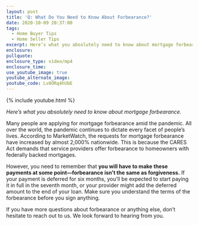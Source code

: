 ```yaml
---
layout: post
title: 'Q: What Do You Need to Know About Forbearance?'
date: 2020-10-09 20:37:00
tags:
  - Home Buyer Tips
  - Home Seller Tips
excerpt: Here’s what you absolutely need to know about mortgage forbearance.
enclosure:
pullquote:
enclosure_type: video/mp4
enclosure_time:
use_youtube_image: true
youtube_alternate_image:
youtube_code: Lv8ORq4hUbE
---
```


{% include youtube.html %}

*Here’s what you absolutely need to know about mortgage forbearance.*

Many people are applying for mortgage forbearance amid the pandemic. All over the world, the pandemic continues to dictate every facet of people’s lives. According to MarketWatch, the requests for mortgage forbearance have increased by almost 2,000% nationwide. This is because the CARES Act demands that service providers offer forbearance to homeowners with federally backed mortgages.

However, you need to remember that **you will have to make these payments at some point—forbearance isn’t the same as forgiveness.** If your payment is deferred for six months, you’ll be expected to start paying it in full in the seventh month, or your provider might add the deferred amount to the end of your loan. Make sure you understand the terms of the forbearance before you sign anything.

If you have more questions about forbearance or anything else, don’t hesitate to reach out to us. We look forward to hearing from you.
